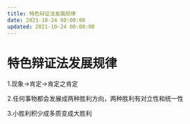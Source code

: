 ```yaml
---
title: 特色辩证法发展规律
date: 2021-10-24 00:00:00
updated: 2021-10-24 00:00:00
---
```


# 特色辩证法发展规律

1.现象→肯定→肯定之肯定

2.任何事物都会发展成两种胜利方向，两种胜利有对立性和统一性

3.小胜利积少成多质变成大胜利
